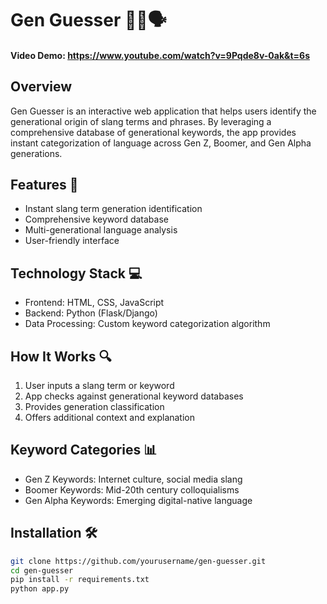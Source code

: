 # Gen Guesser 🕵️‍♀️🗣️
#### Video Demo: https://www.youtube.com/watch?v=9Pqde8v-0ak&t=6s
## Overview
Gen Guesser is an interactive web application that helps users identify the generational origin of slang terms and phrases. By leveraging a comprehensive database of generational keywords, the app provides instant categorization of language across Gen Z, Boomer, and Gen Alpha generations.

## Features 🌟
- Instant slang term generation identification
- Comprehensive keyword database
- Multi-generational language analysis
- User-friendly interface

## Technology Stack 💻
- Frontend: HTML, CSS, JavaScript
- Backend: Python (Flask/Django)
- Data Processing: Custom keyword categorization algorithm

## How It Works 🔍
1. User inputs a slang term or keyword
2. App checks against generational keyword databases
3. Provides generation classification
4. Offers additional context and explanation

## Keyword Categories 📊
- Gen Z Keywords: Internet culture, social media slang
- Boomer Keywords: Mid-20th century colloquialisms
- Gen Alpha Keywords: Emerging digital-native language

## Installation 🛠️
```bash
git clone https://github.com/yourusername/gen-guesser.git
cd gen-guesser
pip install -r requirements.txt
python app.py
